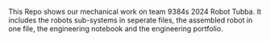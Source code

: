 This Repo shows our mechanical work on team 9384s 2024 Robot Tubba. It includes the robots sub-systems in seperate files, the assembled robot in one file, the engineering notebook and the engineering portfolio. 

